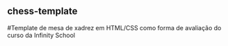 ## chess-template

#Template de mesa de xadrez em HTML/CSS como forma de avaliação do curso da Infinity School
